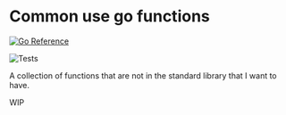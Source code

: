 # Common use go functions

[![Go Reference](https://pkg.go.dev/badge/github.com/OZoneGuy/go-misc-lib.svg)](https://pkg.go.dev/github.com/OZoneGuy/go-misc-lib)

![Tests](https://github.com/OZoneGuy/go-misc-lib/actions/workflows/test.yml/badge.svg)

A collection of functions that are not in the standard library that I want to have.

WIP

